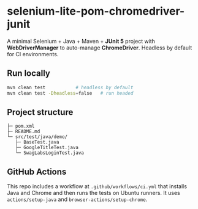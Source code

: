 
# selenium-lite-pom-chromedriver-junit

A minimal Selenium + Java + Maven + **JUnit 5** project with **WebDriverManager** to auto-manage **ChromeDriver**. Headless by default for CI environments.

## Run locally
```bash
mvn clean test           # headless by default
mvn clean test -Dheadless=false   # run headed
```

## Project structure
```
├─ pom.xml
├─ README.md
└─ src/test/java/demo/
   ├─ BaseTest.java
   ├─ GoogleTitleTest.java
   └─ SwagLabsLoginTest.java
```

## GitHub Actions
This repo includes a workflow at `.github/workflows/ci.yml` that installs Java and Chrome and then runs the tests on Ubuntu runners. It uses `actions/setup-java` and `browser-actions/setup-chrome`.
